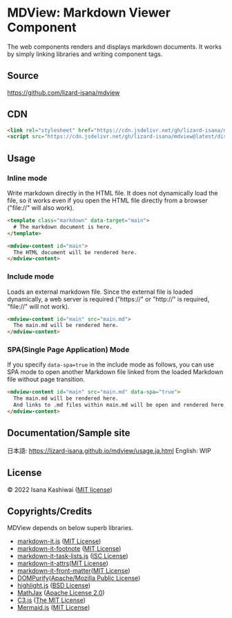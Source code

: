 # MDView: Markdown Viewer Component
The web components renders and displays markdown documents. It works by simply linking libraries and writing component tags.

## Source
https://github.com/lizard-isana/mdview

## CDN
```HTML
<link rel="stylesheet" href="https://cdn.jsdelivr.net/gh/lizard-isana/mdview@latest/dist/css/default.css">
<script src="https://cdn.jsdelivr.net/gh/lizard-isana/mdview@latest/dist/js/mdview.js"></script>
```

## Usage

### Inline mode
Write markdown directly in the HTML file. It does not dynamically load the file, so it works even if you open the HTML file directly from a browser ("file://" will also work).

```HTML
<template class="markdown" data-target="main">
  # The markdown document is here.
</template>

<mdview-content id="main">
  The HTML document will be rendered here.
</mdview-content>

```

### Include mode
Loads an external markdown file. Since the external file is loaded dynamically, a web server is required ("https://" or "http://" is required, "file://" will not work).

```HTML
<mdview-content id="main" src="main.md">
  The main.md will be rendered here.
</mdview-content>
```

### SPA(Single Page Application) Mode
If you specify `data-spa=true` in the include mode as follows, you can use SPA mode to open another Markdown file linked from the loaded Markdown file without page transition. 

```HTML
<mdview-content id="main" src="main.md" data-spa="true">
  The main.md will be rendered here.
  And links to .md files within main.md will be open and rendered here.
</mdview-content>
```

## Documentation/Sample site
日本語: https://lizard-isana.github.io/mdview/usage.ja.html
English: WIP


## License
© 2022 Isana Kashiwai ([MIT license](https://github.com/lizard-isana/mdview/blob/main/LICENSE))

## Copyrights/Credits
MDView depends on below superb libraries.
- [markdown-it.js](https://github.com/markdown-it/markdown-it) ([MIT License](https://github.com/markdown-it/markdown-it/blob/master/LICENSE))
- [markdown-it-footnote](https://github.com//markdown-it/markdown-it-footnote) ([MIT License](https://github.com/markdown-it/markdown-it-footnote/blob/master/LICENSE))
- [markdown-it-task-lists.js](https://github.com/revin/markdown-it-task-lists) ([ISC License](https://github.com/revin/markdown-it-task-lists/blob/master/LICENSE))
- [markdown-it-attrs](https://github.com/arve0/markdown-it-attrs)([MIT License](https://github.com/arve0/markdown-it-attrs/blob/master/LICENSE))
- [markdown-it-front-matter](https://github.com/kricsleo/markdown-it-meta-yaml)([MIT License](https://github.com/kricsleo/markdown-it-meta-yaml/blob/master/LICENSE))
- [DOMPurify](https://github.com/cure53/DOMPurify)([Apache/Mozilla Public License](https://github.com/cure53/DOMPurify/blob/master/LICENSE))
- [highlight.js](https://highlightjs.org/) ([BSD License](https://github.com/highlightjs/highlight.js/blob/master/LICENSE))
- [MathJax](https://www.mathjax.org/) ([Apache License 2.0](https://github.com/mathjax/MathJax/blob/master/LICENSE))
- [C3.js](https://c3js.org/) ([The MIT License](https://github.com/c3js/c3/blob/master/LICENSE))
- [Mermaid.js](https://mermaid-js.github.io/) ([MIT License](https://github.com/mermaid-js/mermaid/blob/develop/LICENSE))